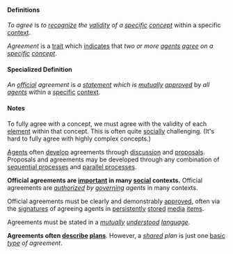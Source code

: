 #### Definitions

*To agree* is *to [recognize](https://github.com/gcassel/Modular-Organization-Terminology/blob/master/terms/recognize.md) the [validity](https://github.com/gcassel/Modular-Organization-Terminology/blob/master/terms/valid.md) of a [specific](https://github.com/gcassel/Modular-Organization-Terminology/blob/master/terms/specific.md) [concept](https://github.com/gcassel/Modular-Organization-Terminology/blob/master/terms/concept.md)* within a specific [context](https://github.com/gcassel/Modular-Organization-Terminology/blob/master/terms/context.md).

*Agreement* is a [trait](https://github.com/gcassel/Modular-Organization-Terminology/blob/master/compound-terms/relational-trait.md) which [indicates](https://github.com/gcassel/Modular-Organization-Terminology/blob/master/terms/indicate.md) that *two or more [agents](https://github.com/gcassel/Modular-Organization-Terminology/blob/master/terms/agent.md) [agree](https://github.com/gcassel/Modular-Organization-Terminology/blob/master/terms/agree.md) on a [specific](https://github.com/gcassel/Modular-Organization-Terminology/blob/master/terms/specific.md) [concept](https://github.com/gcassel/Modular-Organization-Terminology/blob/master/terms/concept.md)*.

#### Specialized Definition

*An [official](https://github.com/gcassel/Modular-Organization-Terminology/blob/master/terms/official.md) agreement* is *a [statement](https://github.com/gcassel/Modular-Organization-Terminology/blob/master/terms/state.md) which is [mutually](https://github.com/gcassel/Modular-Organization-Terminology/blob/master/terms/mutual.md) [approved](https://github.com/gcassel/Modular-Organization-Terminology/blob/master/terms/approve.md)* by *all [agents](https://github.com/gcassel/Modular-Organization-Terminology/blob/master/terms/agent.md)* within a [specific](https://github.com/gcassel/Modular-Organization-Terminology/blob/master/terms/specific.md) [context](https://github.com/gcassel/Modular-Organization-Terminology/blob/master/terms/context.md).  

#### Notes 

To fully agree with a concept, we must agree with the validity of each [element](https://github.com/gcassel/Modular-Organization-Terminology/blob/master/terms/element.md) within that concept.  This is often quite [socially](https://github.com/gcassel/Modular-Organization-Terminology/blob/master/terms/social.md) challenging.  (It's hard to fully agree with highly complex concepts.)

[Agents](https://github.com/gcassel/Modular-Organization-Terminology/blob/master/terms/agent.md) often [develop](https://github.com/gcassel/Modular-Organization-Terminology/blob/master/terms/develop.md) agreements through [discussion](https://github.com/gcassel/Modular-Organization-Terminology/blob/master/terms/dialogue.md) and [proposals](https://github.com/gcassel/Modular-Organization-Terminology/blob/master/terms/propose.md).  Proposals and agreements may be developed through any combination of [sequential processes](https://github.com/gcassel/Modular-Organization-Terminology/blob/master/compound-terms/sequential-process.md) and [parallel processes](https://github.com/gcassel/Modular-Organization-Terminology/blob/master/compound-terms/parallel-process.md).

**Official agreements are [important](https://github.com/gcassel/Modular-Organization-Terminology/blob/master/terms/importance.md) in many [social](https://github.com/gcassel/Modular-Organization-Terminology/blob/master/terms/social.md) contexts.**  Official agreements are *[authorized](https://github.com/gcassel/Modular-Organization-Terminology/blob/master/terms/authorize.md) by [governing](https://github.com/gcassel/Modular-Organization-Terminology/blob/master/terms/govern.md) agents* in many contexts. 

Official agreements must be clearly and demonstrably [approved](https://github.com/gcassel/Modular-Organization-Terminology/blob/master/terms/approve.md), often via the [signatures](https://github.com/gcassel/Modular-Organization-Terminology/blob/master/terms/signature.md) of agreeing agents in [persistently](https://github.com/gcassel/Modular-Organization-Terminology/blob/master/terms/persist.md) [stored](https://github.com/gcassel/Modular-Organization-Terminology/blob/master/terms/store.md) [media](https://github.com/gcassel/Modular-Organization-Terminology/blob/master/terms/media.md) [items](https://github.com/gcassel/Modular-Organization-Terminology/blob/master/terms/item.md).

Agreements must be stated in a *[mutually](https://github.com/gcassel/Modular-Organization-Terminology/blob/master/terms/mutual.md) [understood](https://github.com/gcassel/Modular-Organization-Terminology/blob/master/terms/understand.md) [language](https://github.com/gcassel/Modular-Organization-Terminology/blob/master/terms/language.md)*.

**Agreements often [describe](https://github.com/gcassel/Modular-Organization-Terminology/blob/master/terms/describe.md) [plans](https://github.com/gcassel/Modular-Organization-Terminology/blob/master/terms/plan.md)**.  However, a *[shared](https://github.com/gcassel/Modular-Organization-Terminology/blob/master/terms/common.md) plan* is just one [basic](https://github.com/gcassel/Modular-Organization-Terminology/blob/master/terms/base.md) *[type](https://github.com/gcassel/Modular-Organization-Terminology/blob/master/terms/type.md) of agreement*.
 
